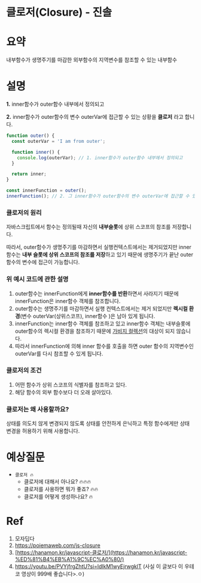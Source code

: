 # 클로저(Closure) - 진솔

# 요약

내부함수가 생명주기를 마감한 외부함수의 지역변수를 참조할 수 있는 내부함수

# 설명

**1.** inner함수가 outer함수 내부에서 정의되고

**2.** inner함수가 outer함수의 변수 outerVar에 접근할 수 있는 상황을 **클로저** 라고 합니다.

```jsx
function outer() {
  const outerVar = 'I am from outer';

  function inner() {
    console.log(outerVar); // 1. inner함수가 outer함수 내부에서 정의되고
  }

  return inner;
}

const innerFunction = outer();
innerFunction(); // 2. 그 inner함수가 outer함수의 변수 outerVar에 접근할 수 있는 상황 => 클로저
```

### 클로저의 원리

자바스크립트에서 함수는 정의될때 자신의 **내부슬롯**에 상위 스코프의 참조를 저장합니다.

따라서, outer함수가 생명주기를 마감하면서 실행컨텍스트에서는 제거되었지만
inner함수는 **내부 슬롯에 상위 스코프의 참조를 저장**하고 있기 때문에
생명주기가 끝난 outer함수의 변수에 접근이 가능합니다.

### 위 예시 코드에 관한 설명

1. outer함수는 innerFunction에게 **inner함수를 반환**하면서 사라지기 때문에
innerFunction은 inner함수 객체를 참조합니다.
2. outer함수는 생명주기를 마감하면서 실행 컨텍스트에서는 제거 되었지만
**렉시컬 환경**(변수 outerVar(상위스코프), inner함수 )은 남아 있게 됩니다.
3. innerFunction는 inner함수 객체를 참조하고 있고 inner함수 객체는 내부슬롯에 outer함수의 렉시컬 환경을 참조하기 때문에 [가비지 컬렉션](https://www.notion.so/d006cdc0d0dd45aeaf68be6347f6e570?pvs=21)의 대상이 되지 않습니다.
4. 따라서 innerFunction에 의해 inner 함수를 호출을 하면 outer 함수의 지역변수인 outerVar를 다시 참조할 수 있게 됩니다.

### **클로저의 조건**

1. 어떤 함수가 상위 스코프의 식별자를 참조하고 있다.
2. 해당 함수의 외부 함수보다 더 오래 살아있다.

### 클로저는 왜 사용할까요?

상태를 의도치 않게 변경되지 않도록 상태를 안전하게 은닉하고
특정 함수에게만 상태 변경을 허용하기 위해 사용합니다.

# 예상질문

- `클로저 🔥`
    - 클로저에 대해서 아나요? 🔥🔥🔥
    - 클로저를 사용하면 뭐가 좋죠? 🔥🔥
    - 클로저를 어떻게 생성하나요? 🔥

# Ref

1. 모자딥다
2. https://poiemaweb.com/js-closure
3. [https://hanamon.kr/javascript-클로저/](https://hanamon.kr/javascript-%ED%81%B4%EB%A1%9C%EC%A0%80/)
4. https://youtu.be/PVYjfrgZhtU?si=ldlkM1wyEjrwgklT
(사실 이 글보다 이 우테코 영상이 999배 좋습니다>.ㅇ)